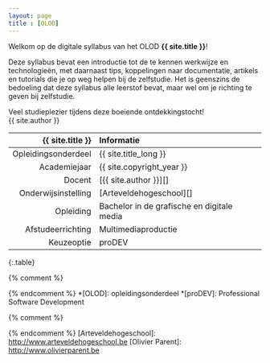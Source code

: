 ```yaml
---
layout: page
title : [OLOD]
---
```


Welkom op de digitale syllabus van het OLOD **{{ site.title }}**!

Deze syllabus bevat een introductie tot de te kennen werkwijze en technologieën, met daarnaast tips, koppelingen naar documentatie, artikels en tutorials die je op weg helpen bij de zelfstudie. Het is geenszins de bedoeling dat deze syllabus alle leerstof bevat, maar wel om je richting te geven bij zelfstudie.

Veel studieplezier tijdens deze boeiende ontdekkingstocht!  
{{ site.author }}

|    {{ site.title }} | Informatie                                 |
|--------------------:|:-------------------------------------------|
| Opleidingsonderdeel | {{ site.title_long }}                      |
|        Academiejaar | {{ site.copyright_year }}                  |
|              Docent | [{{ site.author }}][]                      |
| Onderwijsinstelling | [Arteveldehogeschool][]                    |
|           Opleiding | Bachelor in de grafische en digitale media |
|   Afstudeerrichting | Multimediaproductie                        |
|          Keuzeoptie | proDEV                                     |
{:.table}


{% comment %}
<!-- ⚓ Afkortingen -->
{% endcomment %}
*[OLOD]:                    opleidingsonderdeel
*[proDEV]:                  Professional Software Development

{% comment %}
<!-- ⚓ Hyperlinks -->
{% endcomment %}
[Arteveldehogeschool]:      http://www.arteveldehogeschool.be
[Olivier Parent]:           http://www.olivierparent.be